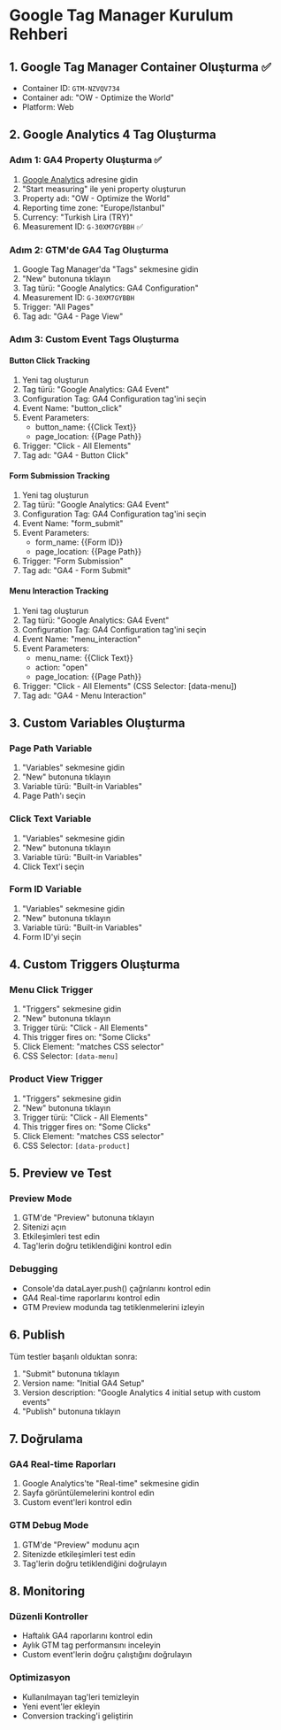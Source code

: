 # Google Tag Manager Kurulum Rehberi

## 1. Google Tag Manager Container Oluşturma ✅
- Container ID: `GTM-NZVQV734`
- Container adı: "OW - Optimize the World"
- Platform: Web

## 2. Google Analytics 4 Tag Oluşturma

### Adım 1: GA4 Property Oluşturma ✅
1. [Google Analytics](https://analytics.google.com/) adresine gidin
2. "Start measuring" ile yeni property oluşturun
3. Property adı: "OW - Optimize the World"
4. Reporting time zone: "Europe/Istanbul"
5. Currency: "Turkish Lira (TRY)"
6. Measurement ID: `G-30XM7GYBBH` ✅

### Adım 2: GTM'de GA4 Tag Oluşturma
1. Google Tag Manager'da "Tags" sekmesine gidin
2. "New" butonuna tıklayın
3. Tag türü: "Google Analytics: GA4 Configuration"
4. Measurement ID: `G-30XM7GYBBH`
5. Trigger: "All Pages"
6. Tag adı: "GA4 - Page View"

### Adım 3: Custom Event Tags Oluşturma

#### Button Click Tracking
1. Yeni tag oluşturun
2. Tag türü: "Google Analytics: GA4 Event"
3. Configuration Tag: GA4 Configuration tag'ini seçin
4. Event Name: "button_click"
5. Event Parameters:
   - button_name: {{Click Text}}
   - page_location: {{Page Path}}
6. Trigger: "Click - All Elements"
7. Tag adı: "GA4 - Button Click"

#### Form Submission Tracking
1. Yeni tag oluşturun
2. Tag türü: "Google Analytics: GA4 Event"
3. Configuration Tag: GA4 Configuration tag'ini seçin
4. Event Name: "form_submit"
5. Event Parameters:
   - form_name: {{Form ID}}
   - page_location: {{Page Path}}
6. Trigger: "Form Submission"
7. Tag adı: "GA4 - Form Submit"

#### Menu Interaction Tracking
1. Yeni tag oluşturun
2. Tag türü: "Google Analytics: GA4 Event"
3. Configuration Tag: GA4 Configuration tag'ini seçin
4. Event Name: "menu_interaction"
5. Event Parameters:
   - menu_name: {{Click Text}}
   - action: "open"
   - page_location: {{Page Path}}
6. Trigger: "Click - All Elements" (CSS Selector: [data-menu])
7. Tag adı: "GA4 - Menu Interaction"

## 3. Custom Variables Oluşturma

### Page Path Variable
1. "Variables" sekmesine gidin
2. "New" butonuna tıklayın
3. Variable türü: "Built-in Variables"
4. Page Path'ı seçin

### Click Text Variable
1. "Variables" sekmesine gidin
2. "New" butonuna tıklayın
3. Variable türü: "Built-in Variables"
4. Click Text'i seçin

### Form ID Variable
1. "Variables" sekmesine gidin
2. "New" butonuna tıklayın
3. Variable türü: "Built-in Variables"
4. Form ID'yi seçin

## 4. Custom Triggers Oluşturma

### Menu Click Trigger
1. "Triggers" sekmesine gidin
2. "New" butonuna tıklayın
3. Trigger türü: "Click - All Elements"
4. This trigger fires on: "Some Clicks"
5. Click Element: "matches CSS selector"
6. CSS Selector: `[data-menu]`

### Product View Trigger
1. "Triggers" sekmesine gidin
2. "New" butonuna tıklayın
3. Trigger türü: "Click - All Elements"
4. This trigger fires on: "Some Clicks"
5. Click Element: "matches CSS selector"
6. CSS Selector: `[data-product]`

## 5. Preview ve Test

### Preview Mode
1. GTM'de "Preview" butonuna tıklayın
2. Sitenizi açın
3. Etkileşimleri test edin
4. Tag'lerin doğru tetiklendiğini kontrol edin

### Debugging
- Console'da dataLayer.push() çağrılarını kontrol edin
- GA4 Real-time raporlarını kontrol edin
- GTM Preview modunda tag tetiklenmelerini izleyin

## 6. Publish

Tüm testler başarılı olduktan sonra:
1. "Submit" butonuna tıklayın
2. Version name: "Initial GA4 Setup"
3. Version description: "Google Analytics 4 initial setup with custom events"
4. "Publish" butonuna tıklayın

## 7. Doğrulama

### GA4 Real-time Raporları
1. Google Analytics'te "Real-time" sekmesine gidin
2. Sayfa görüntülemelerini kontrol edin
3. Custom event'leri kontrol edin

### GTM Debug Mode
1. GTM'de "Preview" modunu açın
2. Sitenizde etkileşimleri test edin
3. Tag'lerin doğru tetiklendiğini doğrulayın

## 8. Monitoring

### Düzenli Kontroller
- Haftalık GA4 raporlarını kontrol edin
- Aylık GTM tag performansını inceleyin
- Custom event'lerin doğru çalıştığını doğrulayın

### Optimizasyon
- Kullanılmayan tag'leri temizleyin
- Yeni event'ler ekleyin
- Conversion tracking'i geliştirin 